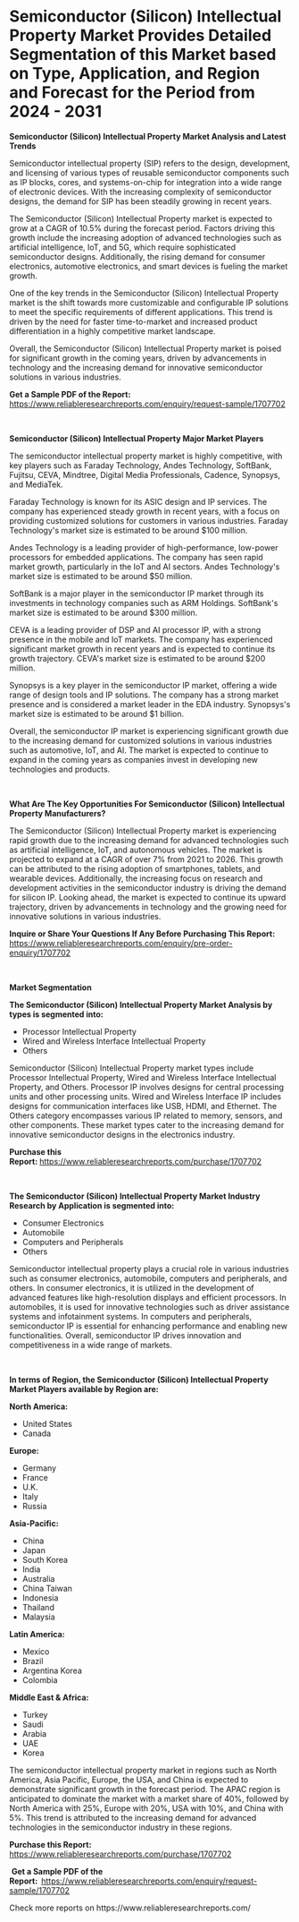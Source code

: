 <p><h1>Semiconductor (Silicon) Intellectual Property Market Provides Detailed Segmentation of this Market based on Type, Application, and Region and Forecast for the Period from 2024 - 2031</h1></p><p><strong>Semiconductor (Silicon) Intellectual Property Market Analysis and Latest Trends</strong></p>
<p><p>Semiconductor intellectual property (SIP) refers to the design, development, and licensing of various types of reusable semiconductor components such as IP blocks, cores, and systems-on-chip for integration into a wide range of electronic devices. With the increasing complexity of semiconductor designs, the demand for SIP has been steadily growing in recent years.</p><p>The Semiconductor (Silicon) Intellectual Property market is expected to grow at a CAGR of 10.5% during the forecast period. Factors driving this growth include the increasing adoption of advanced technologies such as artificial intelligence, IoT, and 5G, which require sophisticated semiconductor designs. Additionally, the rising demand for consumer electronics, automotive electronics, and smart devices is fueling the market growth.</p><p>One of the key trends in the Semiconductor (Silicon) Intellectual Property market is the shift towards more customizable and configurable IP solutions to meet the specific requirements of different applications. This trend is driven by the need for faster time-to-market and increased product differentiation in a highly competitive market landscape.</p><p>Overall, the Semiconductor (Silicon) Intellectual Property market is poised for significant growth in the coming years, driven by advancements in technology and the increasing demand for innovative semiconductor solutions in various industries.</p></p>
<p><strong>Get a Sample PDF of the Report:&nbsp;</strong> <a href="https://www.reliableresearchreports.com/enquiry/request-sample/1707702">https://www.reliableresearchreports.com/enquiry/request-sample/1707702</a></p>
<p>&nbsp;</p>
<p><strong>Semiconductor (Silicon) Intellectual Property Major Market Players</strong></p>
<p><p>The semiconductor intellectual property market is highly competitive, with key players such as Faraday Technology, Andes Technology, SoftBank, Fujitsu, CEVA, Mindtree, Digital Media Professionals, Cadence, Synopsys, and MediaTek.</p><p>Faraday Technology is known for its ASIC design and IP services. The company has experienced steady growth in recent years, with a focus on providing customized solutions for customers in various industries. Faraday Technology's market size is estimated to be around $100 million.</p><p>Andes Technology is a leading provider of high-performance, low-power processors for embedded applications. The company has seen rapid market growth, particularly in the IoT and AI sectors. Andes Technology's market size is estimated to be around $50 million.</p><p>SoftBank is a major player in the semiconductor IP market through its investments in technology companies such as ARM Holdings. SoftBank's market size is estimated to be around $300 million.</p><p>CEVA is a leading provider of DSP and AI processor IP, with a strong presence in the mobile and IoT markets. The company has experienced significant market growth in recent years and is expected to continue its growth trajectory. CEVA's market size is estimated to be around $200 million.</p><p>Synopsys is a key player in the semiconductor IP market, offering a wide range of design tools and IP solutions. The company has a strong market presence and is considered a market leader in the EDA industry. Synopsys's market size is estimated to be around $1 billion.</p><p>Overall, the semiconductor IP market is experiencing significant growth due to the increasing demand for customized solutions in various industries such as automotive, IoT, and AI. The market is expected to continue to expand in the coming years as companies invest in developing new technologies and products.</p></p>
<p>&nbsp;</p>
<p><strong>What Are The Key Opportunities For Semiconductor (Silicon) Intellectual Property Manufacturers?</strong></p>
<p><p>The Semiconductor (Silicon) Intellectual Property market is experiencing rapid growth due to the increasing demand for advanced technologies such as artificial intelligence, IoT, and autonomous vehicles. The market is projected to expand at a CAGR of over 7% from 2021 to 2026. This growth can be attributed to the rising adoption of smartphones, tablets, and wearable devices. Additionally, the increasing focus on research and development activities in the semiconductor industry is driving the demand for silicon IP. Looking ahead, the market is expected to continue its upward trajectory, driven by advancements in technology and the growing need for innovative solutions in various industries.</p></p>
<p><strong>Inquire or Share Your Questions If Any Before Purchasing This Report:</strong> <a href="https://www.reliableresearchreports.com/enquiry/pre-order-enquiry/1707702">https://www.reliableresearchreports.com/enquiry/pre-order-enquiry/1707702</a></p>
<p>&nbsp;</p>
<p><strong>Market Segmentation</strong></p>
<p><strong>The Semiconductor (Silicon) Intellectual Property Market Analysis by types is segmented into:</strong></p>
<p><ul><li>Processor Intellectual Property</li><li>Wired and Wireless Interface Intellectual Property</li><li>Others</li></ul></p>
<p><p>Semiconductor (Silicon) Intellectual Property market types include Processor Intellectual Property, Wired and Wireless Interface Intellectual Property, and Others. Processor IP involves designs for central processing units and other processing units. Wired and Wireless Interface IP includes designs for communication interfaces like USB, HDMI, and Ethernet. The Others category encompasses various IP related to memory, sensors, and other components. These market types cater to the increasing demand for innovative semiconductor designs in the electronics industry.</p></p>
<p><strong>Purchase this Report:&nbsp;</strong><a href="https://www.reliableresearchreports.com/purchase/1707702">https://www.reliableresearchreports.com/purchase/1707702</a></p>
<p>&nbsp;</p>
<p><strong>The Semiconductor (Silicon) Intellectual Property Market Industry Research by Application is segmented into:</strong></p>
<p><ul><li>Consumer Electronics</li><li>Automobile</li><li>Computers and Peripherals</li><li>Others</li></ul></p>
<p><p>Semiconductor intellectual property plays a crucial role in various industries such as consumer electronics, automobile, computers and peripherals, and others. In consumer electronics, it is utilized in the development of advanced features like high-resolution displays and efficient processors. In automobiles, it is used for innovative technologies such as driver assistance systems and infotainment systems. In computers and peripherals, semiconductor IP is essential for enhancing performance and enabling new functionalities. Overall, semiconductor IP drives innovation and competitiveness in a wide range of markets.</p></p>
<p>&nbsp;</p>
<p><strong>In terms of Region, the Semiconductor (Silicon) Intellectual Property Market Players available by Region are:</strong></p>
<p>
    <p> <strong> North America: </strong>
        <ul>
            <li>United States</li>
            <li>Canada</li>
        </ul>
        </p> 
    <p> <strong> Europe: </strong>
        <ul>
            <li>Germany</li>
            <li>France</li>
            <li>U.K.</li>
            <li>Italy</li>
            <li>Russia</li>
        </ul>
        </p> 
    <p> <strong> Asia-Pacific: </strong>
        <ul>
            <li>China</li>
            <li>Japan</li>
            <li>South Korea</li>
            <li>India</li>
            <li>Australia</li>
            <li>China Taiwan</li>
            <li>Indonesia</li>
            <li>Thailand</li>
            <li>Malaysia</li>
        </ul>
        </p> 
    <p> <strong> Latin America: </strong>
        <ul>
            <li>Mexico</li>
            <li>Brazil</li>
            <li>Argentina Korea</li>
            <li>Colombia</li>
        </ul>
        </p> 
    <p> <strong> Middle East & Africa: </strong>
        <ul>
            <li>Turkey</li>
            <li>Saudi</li>
            <li>Arabia</li>
            <li>UAE</li>
            <li>Korea</li>
        </ul>
    </p>
    </p>
<p><p>The semiconductor intellectual property market in regions such as North America, Asia Pacific, Europe, the USA, and China is expected to demonstrate significant growth in the forecast period. The APAC region is anticipated to dominate the market with a market share of 40%, followed by North America with 25%, Europe with 20%, USA with 10%, and China with 5%. This trend is attributed to the increasing demand for advanced technologies in the semiconductor industry in these regions.</p></p>
<p><strong>Purchase this Report: </strong><a href="https://www.reliableresearchreports.com/purchase/1707702">https://www.reliableresearchreports.com/purchase/1707702</a></p>
<p>&nbsp;<strong>Get a Sample PDF of the Report:&nbsp;&nbsp;</strong><a href="https://www.reliableresearchreports.com/enquiry/request-sample/1707702">https://www.reliableresearchreports.com/enquiry/request-sample/1707702</a></p>
<p><strong></strong></p>
<p>Check more reports on https://www.reliableresearchreports.com/</p>